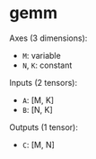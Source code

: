 # gemm

Axes (3 dimensions):
- `M`: variable
- `N`, `K`: constant

Inputs (2 tensors):
- `A`: [M, K]
- `B`: [N, K]

Outputs (1 tensor):
- `C`: [M, N]
